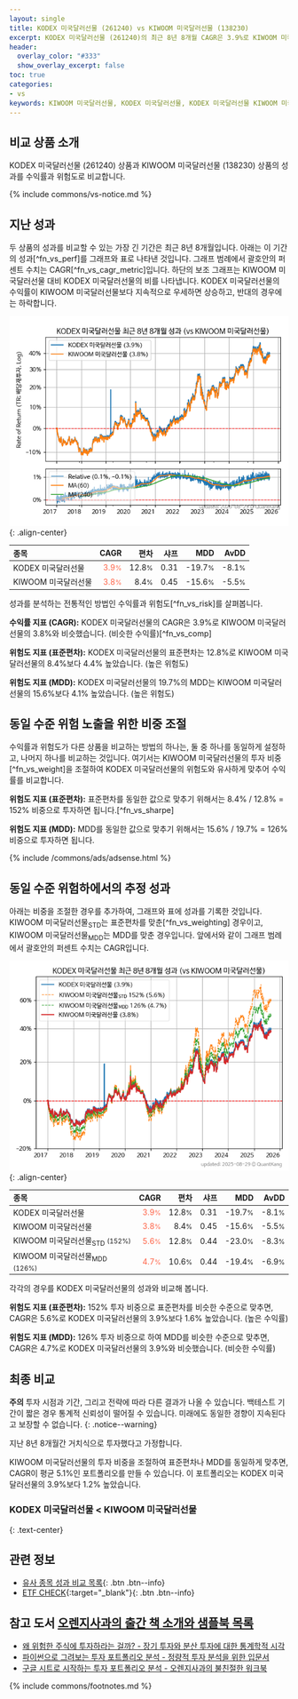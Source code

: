 ```yaml
---
layout: single
title: KODEX 미국달러선물 (261240) vs KIWOOM 미국달러선물 (138230)
excerpt: KODEX 미국달러선물 (261240)의 최근 8년 8개월 CAGR은 3.9%로 KIWOOM 미국달러선물 (138230)의 3.8%와 비슷했습니다.
header:
  overlay_color: "#333"
  show_overlay_excerpt: false
toc: true
categories:
- vs
keywords: KIWOOM 미국달러선물, KODEX 미국달러선물, KODEX 미국달러선물 KIWOOM 미국달러선물 비교, 261240, 138230, 261240 261240 비교
---
```


## 비교 상품 소개


KODEX 미국달러선물 (261240) 상품과 KIWOOM 미국달러선물 (138230) 상품의 성과를 수익률과 위험도로 비교합니다.





{% include commons/vs-notice.md %}

## 지난 성과

두 상품의 성과를 비교할 수 있는 가장 긴 기간은 최근 8년 8개월입니다. 아래는 이 기간의 성과[^fn_vs_perf]를 그래프와 표로 나타낸 것입니다.
그래프 범례에서 괄호안의 퍼센트 수치는 CAGR[^fn_vs_cagr_metric]입니다.
하단의 보조 그래프는 KIWOOM 미국달러선물 대비 KODEX 미국달러선물의 비를 나타냅니다.
KODEX 미국달러선물의 수익률이 KIWOOM 미국달러선물보다 지속적으로 우세하면 상승하고, 반대의 경우에는 하락합니다.

![KODEX 미국달러선물](/vs/images/261240-vs-138230_dual.png){: .align-center}

| **종목** | **CAGR** | **편차** | **샤프** | **MDD** | **AvDD** |
| :------------ | ------: | -----------: | -------: | ------: | -------: |
| KODEX 미국달러선물 | <span style="color: tomato">3.9<small>%</small></span> | 12.8<small>%</small> | 0.31 | -19.7<small>%</small> | -8.1<small>%</small> |
| KIWOOM 미국달러선물 | <span style="color: tomato">3.8<small>%</small></span> | 8.4<small>%</small> | 0.45 | -15.6<small>%</small> | -5.5<small>%</small> |

<!-- more -->


성과를 분석하는 전통적인 방법인 수익률과 위험도[^fn_vs_risk]를 살펴봅니다.

**수익률 지표 (CAGR):** KODEX 미국달러선물의 CAGR은 3.9%로 KIWOOM 미국달러선물의 3.8%와 비슷했습니다. (비슷한 수익률)[^fn_vs_comp]

**위험도 지표 (표준편차):** KODEX 미국달러선물의 표준편차는 12.8%로 KIWOOM 미국달러선물의 8.4%보다 4.4% 높았습니다. (높은 위험도)

**위험도 지표 (MDD):** KODEX 미국달러선물의 19.7%의 MDD는 KIWOOM 미국달러선물의 15.6%보다 4.1% 높았습니다. (높은 위험도)



## 동일 수준 위험 노출을 위한 비중 조절

수익률과 위험도가 다른 상품을 비교하는 방법의 하나는, 둘 중 하나를 동일하게 설정하고, 나머지 하나를 비교하는 것입니다.
여기서는 KIWOOM 미국달러선물의 투자 비중[^fn_vs_weight]을 조절하여 KODEX 미국달러선물의 위험도와 유사하게 맞추어 수익률를 비교합니다.

**위험도 지표 (표준편차):** 표준편차를 동일한 값으로 맞추기 위해서는 8.4% / 12.8% = 152% 비중으로 투자하면 됩니다.[^fn_vs_sharpe]

**위험도 지표 (MDD):** MDD를 동일한 값으로 맞추기 위해서는 15.6% / 19.7% = 126% 비중으로 투자하면 됩니다.


{% include /commons/ads/adsense.html %}



## 동일 수준 위험하에서의 추정 성과

아래는 비중을 조절한 경우를 추가하여, 그래프와 표에 성과를 기록한 것입니다.
KIWOOM 미국달러선물<sub>STD</sub>는 표준편차를 맞춘[^fn_vs_weighting] 경우이고, KIWOOM 미국달러선물<sub>MDD</sub>는 MDD를 맞춘 경우입니다.
앞에서와 같이 그래프 범례에서 괄호안의 퍼센트 수치는 CAGR입니다.


![KODEX 미국달러선물](/vs/images/261240-vs-138230.png){: .align-center}



| **종목** | **CAGR** | **편차** | **샤프** | **MDD** | **AvDD** |
| :------------ | ------: | -----------: | -------: | ------: | -------: |
| KODEX 미국달러선물 | <span style="color: tomato">3.9<small>%</small></span> | 12.8<small>%</small> | 0.31 | -19.7<small>%</small> | -8.1<small>%</small> |
| KIWOOM 미국달러선물 | <span style="color: tomato">3.8<small>%</small></span> | 8.4<small>%</small> | 0.45 | -15.6<small>%</small> | -5.5<small>%</small> |
| KIWOOM 미국달러선물<sub>STD</sub> <small>(152%)</small> | <span style="color: tomato">5.6<small>%</small></span> | 12.8<small>%</small> | 0.44 | -23.0<small>%</small> | -8.3<small>%</small> |
| KIWOOM 미국달러선물<sub>MDD</sub> <small>(126%)</small> | <span style="color: tomato">4.7<small>%</small></span> | 10.6<small>%</small> | 0.44 | -19.4<small>%</small> | -6.9<small>%</small> |



각각의 경우를 KODEX 미국달러선물의 성과와 비교해 봅니다.

**위험도 지표 (표준편차):** 152% 투자 비중으로 표준편차를 비슷한 수준으로 맞추면, CAGR은 5.6%로 KODEX 미국달러선물의 3.9%보다 1.6% 높았습니다. (높은 수익률)

**위험도 지표 (MDD):** 126% 투자 비중으로 하여 MDD를 비슷한 수준으로 맞추면, CAGR은 4.7%로 KODEX 미국달러선물의 3.9%와 비슷했습니다. (비슷한 수익률)




## 최종 비교

**주의** 투자 시점과 기간, 그리고 전략에 따라 다른 결과가 나올 수 있습니다. 백테스트 기간이 짧은 경우 통계적 신뢰성이 떨어질 수 있습니다. 미래에도 동일한 경향이 지속된다고 보장할 수 없습니다.
{: .notice--warning}

지난 8년 8개월간 거치식으로 투자했다고 가정합니다.

KIWOOM 미국달러선물의 투자 비중을 조절하여 표준편차나 MDD를 동일하게 맞추면, CAGR이 평균 5.1%인 포트폴리오를 만들 수 있습니다.
이 포트폴리오는 KODEX 미국달러선물의 3.9%보다 1.2% 높았습니다.

### KODEX 미국달러선물 &lt; KIWOOM 미국달러선물
{: .text-center}


## 관련 정보

- [유사 종목 성과 비교 목록](/vs/){: .btn .btn--info}
- [ETF CHECK](https://www.etfcheck.co.kr/mobile/etpitem/138230/compare?compCode%5B%5D=261240){:target="_blank"}{: .btn .btn--info}


## 참고 도서 [오렌지사과의 출간 책 소개와 샘플북 목록](https://kongdori.tistory.com/691)

- [왜 위험한 주식에 투자하라는 걸까? - 장기 투자와 분산 투자에 대한 통계학적 시각](https://kongdori.tistory.com/421)
- [파이썬으로 그려보는 투자 포트폴리오 분석  - 정량적 투자 분석을 위한 입문서](https://kongdori.tistory.com/643)
- [구글 시트로 시작하는 투자 포트폴리오 분석 - 오렌지사과의 불친절한 워크북](https://kongdori.tistory.com/449)

{% include commons/footnotes.md %}